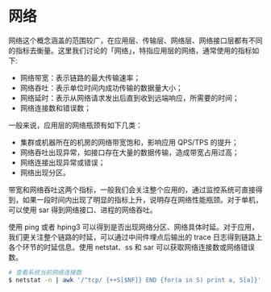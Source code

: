 # 网络

网络这个概念涵盖的范围较广，在应用层、传输层、网络层、网络接口层都有不同的指标去衡量。这里我们讨论的「网络」，特指应用层的网络，通常使用的指标如下:

- 网络带宽：表示链路的最大传输速率；
- 网络吞吐：表示单位时间内成功传输的数据量大小；
- 网络延时：表示从网络请求发出后直到收到远端响应，所需要的时间；
- 网络连接数和错误数；

一般来说，应用层的网络瓶颈有如下几类：

- 集群或机器所在的机房的网络带宽饱和，影响应用 QPS/TPS 的提升；
- 网络吞吐出现异常，如接口存在大量的数据传输，造成带宽占用过高；
- 网络连接出现异常或错误；
- 网络出现分区。

带宽和网络吞吐这两个指标，一般我们会关注整个应用的，通过监控系统可直接得到，如果一段时间内出现了明显的指标上升，说明存在网络性能瓶颈。对于单机，可以使用 sar 得到网络接口、进程的网络吞吐。

使用 ping 或者 hping3 可以得到是否出现网络分区、网络具体时延。对于应用，我们更关注整个链路的时延，可以通过中间件埋点后输出的 trace 日志得到链路上各个环节的时延信息。使用 netstat、ss 和 sar 可以获取网络连接数或网络错误数。

```sh
# 查看系统当前网络连接数
$ netstat -n | awk '/^tcp/ {++S[$NF]} END {for(a in S) print a, S[a]}'
```
